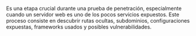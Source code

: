 Es una etapa crucial durante una prueba de penetración, especialmente cuando un servidor web es uno de los pocos servicios expuestos. Este proceso consiste en descubrir rutas ocultas, subdominios, configuraciones expuestas, frameworks usados y posibles vulnerabilidades.

